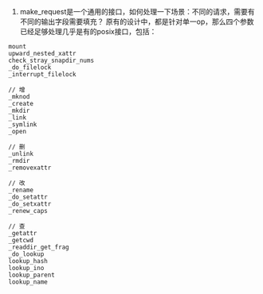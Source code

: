 1. make_request是一个通用的接口，如何处理一下场景：不同的请求，需要有不同的输出字段需要填充？
原有的设计中，都是针对单一op，那么四个参数已经足够处理几乎是有的posix接口，包括：
```
mount
upward_nested_xattr
check_stray_snapdir_nums
_do_filelock
_interrupt_filelock

// 增
_mknod
_create
_mkdir
_link
_symlink
_open

// 删
_unlink
_rmdir
_removexattr

// 改
_rename
_do_setattr
_do_setxattr
_renew_caps

// 查
_getattr
_getcwd
_readdir_get_frag
_do_lookup
lookup_hash
lookup_ino
lookup_parent
lookup_name
```
